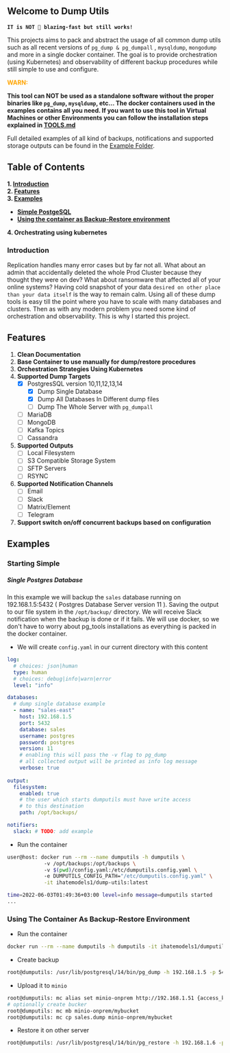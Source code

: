 ## Welcome to Dump Utils 

**`IT is NOT 🚀 blazing-fast but still works!`**


This projects aims to pack and abstract the usage of all common dump utils such as all recent versions of `pg_dump & pg_dumpall` , `mysqldump`, `mongodump` and more in a single docker container. The goal is to provide orchestration (using Kubernetes) and observability of different backup procedures while still simple to use and configure.

**<p style='color:orange'>WARN:</p> This tool can NOT be used as a standalone software without the proper binaries like `pg_dump`, `mysqldump`, etc... The docker containers used in the examples contains all you need. If you want to use this tool in Virtual Machines or other Environments you can follow the installation steps explained in [TOOLS.md](docs/tools.md)** 

Full detailed examples of all kind of backups, notifications and supported storage outputs can be found in the [Example Folder](example).

## Table of Contents
**1. [Introduction](#Introduction)**  
**2. [Features](#Features)**  
**3. [Examples](#Examples)** 
   - **[Simple PostgeSQL](<#single-postgres-database>)**
   - **[Using the container as Backup-Restore environment](<#using-the-container-as-backup-restore-environment>)**  

**4. Orchestrating using kubernetes**

### Introduction

Replication handles many error cases but by far not all. What about an admin that accidentally deleted the whole Prod Cluster because they thought they were on dev? What about ransomware that affected all of your online systems? Having cold snapshot of your data `desired on other place than your data itself` is the way to remain calm. Using all of these dump tools is easy till the point where you have to scale with many databases and clusters. Then as with any modern problem you need some kind of orchestration and observability. This is why I started this project. 

## Features

1. **Clean Documentation**
2. **Base Container to use manually for dump/restore procedures**
3. **Orchestration Strategies Using Kubernetes** 
4. **Supported Dump Targets**
    - [x] PostgresSQL version 10,11,12,13,14
      - [x] Dump Single Database
      - [x] Dump All Databases In Different dump files
      - [ ] Dump The Whole Server with `pg_dumpall`
    - [ ] MariaDB 
    - [ ] MongoDB
    - [ ] Kafka Topics
    - [ ] Cassandra
5. **Supported Outputs**
    - [ ] Local Filesystem
    - [ ] S3 Compatible Storage System
    - [ ] SFTP Servers
    - [ ] RSYNC 
6. **Supported Notification Channels**
    - [ ] Email
    - [ ] Slack
    - [ ] Matrix/Element
    - [ ] Telegram
7. **Support switch on/off concurrent backups based on configuration**
## Examples

### Starting Simple

##### Single Postgres Database

In this example we will backup the `sales` database running on 192.168.1.5:5432 ( Postgres Database Server version 11 ). Saving the output to our file system in the `/opt/backup/` directory. We will receive Slack notification when the backup is done or if it fails. We will use docker, so we don't have to worry about pg_tools installations as everything is packed in the docker container.  

- We will create `config.yaml` in our current directory with this content

```yaml
log:
  # choices: json|human
  type: human
  # choices: debug|info|warn|error
  level: "info"

databases:
  # dump single database example
  - name: "sales-east"
    host: 192.168.1.5
    port: 5432
    database: sales
    username: postgres
    password: postgres
    version: 11
    # enabling this will pass the -v flag to pg_dump
    # all collected output will be printed as info log message
    verbose: true
    
output:
  filesystem:
    enabled: true
    # the user which starts dumputils must have write access
    # to this destination
    path: /opt/backups/

notifiers:
  slack: # TODO: add example
```

- Run the container

```bash
user@host: docker run --rm --name dumputils -h dumputils \ 
            -v /opt/backups:/opt/backups \ 
            -v $(pwd)/config.yaml:/etc/dumputils.config.yaml \ 
            -e DUMPUTILS_CONFIG_PATH="/etc/dumputils.config.yaml" \
            -it ihatemodels1/dump-utils:latest 

time=2022-06-03T01:49:36+03:00 level=info message=dumputils started
...
```

### Using The Container As Backup-Restore Environment

- Run the container

```bash
docker run --rm --name dumputils -h dumputils -it ihatemodels1/dumputils-base:latest /bin/bash
```

- Create backup

```bash
root@dumputils: /usr/lib/postgresql/14/bin/pg_dump -h 192.168.1.5 -p 5432 -U postgres -Fc -Z 9 sales -f sales.dump
```

- Upload it to `minio`

```bash
root@dumputils: mc alias set minio-onprem http://192.168.1.51 {access_key} {secret_key}
# optionally create bucker
root@dumputils: mc mb minio-onprem/mybucket
root@dumputils: mc cp sales.dump minio-onprem/mybucket
```

- Restore it on other server

```bash
root@dumputils: /usr/lib/postgresql/14/bin/pg_restore -h 192.168.1.6 -p 5432 -U postgres -d sales_old sales.dump
```
